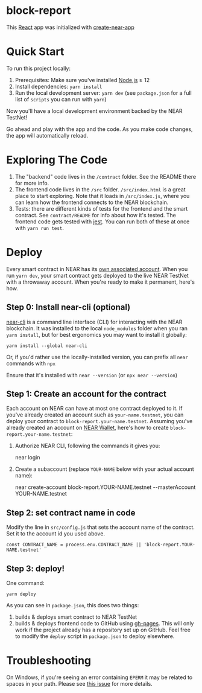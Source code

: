 block-report
==================

This [React] app was initialized with [create-near-app]


Quick Start
===========

To run this project locally:

1. Prerequisites: Make sure you've installed [Node.js] ≥ 12
2. Install dependencies: `yarn install`
3. Run the local development server: `yarn dev` (see `package.json` for a
   full list of `scripts` you can run with `yarn`)

Now you'll have a local development environment backed by the NEAR TestNet!

Go ahead and play with the app and the code. As you make code changes, the app will automatically reload.


Exploring The Code
==================

1. The "backend" code lives in the `/contract` folder. See the README there for
   more info.
2. The frontend code lives in the `/src` folder. `/src/index.html` is a great
   place to start exploring. Note that it loads in `/src/index.js`, where you
   can learn how the frontend connects to the NEAR blockchain.
3. Tests: there are different kinds of tests for the frontend and the smart
   contract. See `contract/README` for info about how it's tested. The frontend
   code gets tested with [jest]. You can run both of these at once with `yarn
   run test`.


Deploy
======

Every smart contract in NEAR has its [own associated account][NEAR accounts]. When you run `yarn dev`, your smart contract gets deployed to the live NEAR TestNet with a throwaway account. When you're ready to make it permanent, here's how.


Step 0: Install near-cli (optional)
-------------------------------------

[near-cli] is a command line interface (CLI) for interacting with the NEAR blockchain. It was installed to the local `node_modules` folder when you ran `yarn install`, but for best ergonomics you may want to install it globally:

    yarn install --global near-cli

Or, if you'd rather use the locally-installed version, you can prefix all `near` commands with `npx`

Ensure that it's installed with `near --version` (or `npx near --version`)


Step 1: Create an account for the contract
------------------------------------------

Each account on NEAR can have at most one contract deployed to it. If you've already created an account such as `your-name.testnet`, you can deploy your contract to `block-report.your-name.testnet`. Assuming you've already created an account on [NEAR Wallet], here's how to create `block-report.your-name.testnet`:

1. Authorize NEAR CLI, following the commands it gives you:

      near login

2. Create a subaccount (replace `YOUR-NAME` below with your actual account name):

      near create-account block-report.YOUR-NAME.testnet --masterAccount YOUR-NAME.testnet


Step 2: set contract name in code
---------------------------------

Modify the line in `src/config.js` that sets the account name of the contract. Set it to the account id you used above.

    const CONTRACT_NAME = process.env.CONTRACT_NAME || 'block-report.YOUR-NAME.testnet'


Step 3: deploy!
---------------

One command:

    yarn deploy

As you can see in `package.json`, this does two things:

1. builds & deploys smart contract to NEAR TestNet
2. builds & deploys frontend code to GitHub using [gh-pages]. This will only work if the project already has a repository set up on GitHub. Feel free to modify the `deploy` script in `package.json` to deploy elsewhere.


Troubleshooting
===============

On Windows, if you're seeing an error containing `EPERM` it may be related to spaces in your path. Please see [this issue](https://github.com/zkat/npx/issues/209) for more details.


  [React]: https://reactjs.org/
  [create-near-app]: https://github.com/near/create-near-app
  [Node.js]: https://nodejs.org/en/download/package-manager/
  [jest]: https://jestjs.io/
  [NEAR accounts]: https://docs.near.org/docs/concepts/account
  [NEAR Wallet]: https://wallet.testnet.near.org/
  [near-cli]: https://github.com/near/near-cli
  [gh-pages]: https://github.com/tschaub/gh-pages
